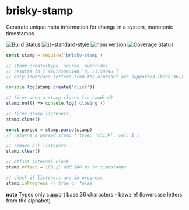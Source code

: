 # brisky-stamp
Generate unique meta information for change in a system, monotonic timestamps

[![Build Status](https://travis-ci.org/vigour-io/brisky-stamp.svg?branch=master)](https://travis-ci.org/vigour-io/brisky-stamp)
[![js-standard-style](https://img.shields.io/badge/code%20style-standard-brightgreen.svg)](http://standardjs.com/)
[![npm version](https://badge.fury.io/js/brisky-stamp.svg)](https://badge.fury.io/js/brisky-stamp)
[![Coverage Status](https://coveralls.io/repos/github/vigour-io/brisky-stamp/badge.svg?branch=master)](https://coveralls.io/github/vigour-io/brisky-stamp?branch=master)

```javascript
const stamp = require('brisky-stamp')

// stamp.create(type, source, override)
// results in [ 946725040140, 0, 21158948 ]
// only lowercase letters from the alphabet are supported (base(36))

console.log(stamp.create('click'))

// fires when a stamp closes (is handled)
stamp.on(() => console.log('closing'))

// fires stamp listeners
stamp.close()

const parsed = stamp.parse(stamp)
// returns a parsed stamp { type: 'click', val: 1 }

// remove all listeners
stamp.clear()

// offset internal clock
stamp.offset = 100 // add 100 ms to timestamps

// check if listeners are in progress
stamp.inProgress // true or false
```

**note** Types only support base 36 characters - beware! (lowercase letters from the alphabet)
